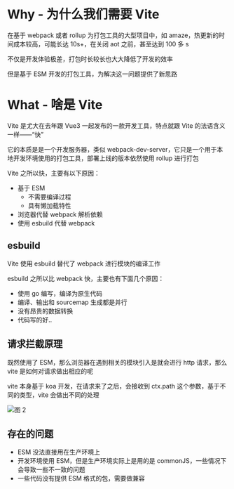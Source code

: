 # Why - 为什么我们需要 Vite

在基于 webpack 或者 rollup 为打包工具的大型项目中，如 amaze，热更新的时间成本较高，可能长达 10s+，在关闭 aot 之前，甚至达到 100 多 s

不仅是开发体验极差，打包时长较长也大大降低了开发的效率

但是基于 ESM 开发的打包工具，为解决这一问题提供了新思路

# What - 啥是 Vite

Vite 是尤大在去年跟 Vue3 一起发布的一款开发工具，特点就跟 Vite 的法语含义一样——“快”

它的本质是是一个开发服务器，类似 webpack-dev-server，它只是一个用于本地开发环境使用的打包工具，部署上线的版本依然使用 rollup 进行打包

Vite 之所以快，主要有以下原因：

- 基于 ESM
  - 不需要编译过程
  - 具有懒加载特性
- 浏览器代替 webpack 解析依赖
- 使用 esbuild 代替 webpack

## esbuild

Vite 使用 esbuild 替代了 webpack 进行模块的编译工作

esbuild 之所以比 webpack 快，主要也有下面几个原因：

- 使用 go 编写，编译为原生代码
- 编译、输出和 sourcemap 生成都是并行
- 没有昂贵的数据转换
- 代码写的好..

## 请求拦截原理

既然使用了 ESM，那么浏览器在遇到相关的模块引入是就会进行 http 请求，那么 vite 是如何对请求做出相应的呢

vite 本身基于 koa 开发，在请求来了之后，会接收到 ctx.path 这个参数，基于不同的类型，vite 会做出不同的处理

![图 2](https://peterchen97.coding.net/p/img2/d/test/git/raw/master/d7dd9001e503857266b6faf855f6c49de5098fe40b6a74ff878a20db6e521a82.png)  

## 存在的问题

- ESM 没法直接用在生产环境上
- 开发环境使用 ESM，但是生产环境实际上是用的是 commonJS，一些情况下会导致一些不一致的问题
- 一些代码没有提供 ESM 格式的包，需要做兼容
